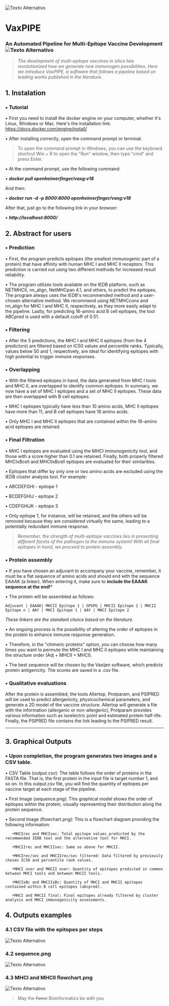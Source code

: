 ![Texto Alternativo](https://github.com/openheimerfinger/VaxPIPE/blob/main/images/vax.png?raw=true)
# VaxPIPE
### An Automated Pipeline for Multi-Epitope Vaccine Development ![Texto Alternativo](https://github.com/openheimerfinger/VaxPIPE/blob/main/images/2.png?raw=true)
> *The development of multi-epitope vaccines in silico has revolutionized how we generate new immunogen possibilities. Here we introduce VaxPIPE, a software that follows a pipeline based on leading works published in the literature.*



## 1.	Instalation
### • Tutorial

• First you need to install the docker engine on your computer, whether it's Linux, Windows or Mac. Here's the installation link: https://docs.docker.com/engine/install/

• After installing correctly, open the command prompt or terminal. 

> To open the command prompt in Windows, you can use the keyboard shortcut Win + R to open the "Run" window, then type "cmd" and press Enter.

• At the command prompt, use the following command:

• ***docker pull openheimerfinger/vaxg:v18***

And then:

•	***docker run -d -p 8000:8000 openheimerfinger/vaxg:v18***

After that, just go to the following link in your browser:

•	***http://localhost:8000/***

## 2. Abstract for users
### • Prediction 
• First, the program predicts epitopes (the smallest immunogenic part of a protein) that have affinity with human MHC I and MHC II receptors. This prediction is carried out using two different methods for increased result reliability.

• The program utilizes tools available on the IEDB platform, such as NETMHCII, nn_align, NetMHCpan 4.1, and others, to predict the epitopes. The program always uses the IEDB's recommended method and a user-chosen alternative method. We recommend using NETMHCcons and nn_align for MHC I and MHC II, respectively, as they more easily adapt to the pipeline. Lastly, for predicting 16-amino acid B cell epitopes, the tool ABCpred is used with a default cutoff of 0.51.

### • Filtering 
• After the 5 predictions, the MHC I and MHC II epitopes (from the 4 predictors) are filtered based on IC50 values and percentile ranks. Typically, values below 50 and 1, respectively, are ideal for identifying epitopes with high potential to trigger immune responses. 

### • Overlapping 
• With the filtered epitopes in hand, the data generated from MHC I tools and MHC II, are overlapped to identify common epitopes. In summary, we now have a set of MHC I epitopes and a set of MHC II epitopes. These data are then overlapped with B cell epitopes. 

• MHC I epitopes typically have less than 10 amino acids, MHC II epitopes have more than 11, and B cell epitopes have 16 amino acids. 

• Only MHC I and MHC II epitopes that are contained within the 16-amino acid epitopes are retained.

### • Final Filtration
•  MHC I epitopes are evaluated using the MHCI immunogenicity tool, and those with a score higher than 0.1 are retained. Finally, both properly filtered MHCIxBcell and MHCIIxBcell epitopes are evaluated for their similarities. 

•  Epitopes that differ by only one or two amino acids are excluded using the IEDB cluster analysis tool. For example: 

•   ABCDEFGHI - epitope 1 
   
•   BCDEFGHIJ - epitope 2 
   
•   CDEFGHIJK - epitope 3 

• Only epitope 1, for instance, will be retained, and the others will be removed because they are considered virtually the same, leading to a potentially redundant immune response. 

> *Remember, the strength of multi-epitope vaccines lies in presenting different facets of the pathogen to the immune system! With all final epitopes in hand, we proceed to protein assembly.*

### • Protein assembly
• If you have chosen an adjuvant to accompany your vaccine, remember, it must be a flat sequence of amino acids and should end with the sequence EAAAK (a linker). 
When entering it, make sure to **include the EAAAK sequence at the end!***

• The protein will be assembled as follows: 

`Adjuvant | EAAAK| MHCII Epitope 1 | GPGPG | MHCII Epitope 2 | MHCII Epitope n | AAY | MHCI Epitope 1 | AAY | MHCI Epitope 2`

*These linkers are the standard choice based on the literature.*

• An ongoing process is the possibility of altering the order of epitopes in the protein to enhance immune response generation. 

• Therefore, in the "chimeric proteins" option, you can choose how many times you want to permute the MHC I and MHC II epitopes while maintaining the structure order (Adj + MHCII + MHCI). 

• The best sequence will be chosen by the Vaxijen software, which predicts protein antigenicity. The scores are saved in a .csv file.

### • Qualitative evaluations

After the protein is assembled, the tools Allertop, Protparam, and PSIPRED will be used to predict allergenicity, physicochemical parameters, and generate a 2D model of the vaccine structure. 
Allertop will generate a file with the information (allergenic or non-allergenic), Protparam provides various information such as isoelectric point and estimated protein half-life. Finally, the PSIPRED file contains the link leading to the PSIPRED result.

---
## 3. Graphical Outputs 
### • Upon completion, the program generates two images and a CSV table. 

•  CSV Table (output.csv): The table follows the order of proteins in the FASTA file. That is, the first protein in the input file is target number 1, and so on. In this output.csv file, you will find the quantity of epitopes per vaccine target at each stage of the pipeline.

• First Image (sequence.png): This graphical model shows the order of epitopes within the protein, visually representing their distribution along the protein sequence. 

• Second Image (flowchart.png): This is a flowchart diagram providing the following information:

       •MHCIrec and MHCIsec: Total epitope values predicted by the recommended IEDB tool and the alternative tool for MHCI. 
       
       •MHCIIrec and MHCIIsec: Same as above for MHCII. 
       
       •MHCIrec/sec and MHCIIrec/sec filtered: Data filtered by previously chosen IC50 and percentile rank values. 
       
       •MHCI over and MHCII over: Quantity of epitopes predicted in common between MHCI tools and between MHCII tools. 
       
       •MHCIxBc and MHCIIxBc: Quantity of MHCI and MHCII epitopes contained within B cell epitopes (abcpred). 
       
       •MHCI and MHCII final: Final epitopes already filtered by cluster analysis and MHCI immunogenicity assessments.


## 4. Outputs examples
### 4.1 CSV file with the epitopes per steps

![Texto Alternativo](https://github.com/openheimerfinger/VaxPIPE/blob/main/images/csv.png?raw=true)

### 4.2 sequence.png

![Texto Alternativo](https://github.com/openheimerfinger/VaxPIPE/blob/main/images/sequence.png?raw=true)

### 4.3 MHCI and MHCII flowchart.png

![Texto Alternativo](https://github.com/openheimerfinger/VaxPIPE/blob/main/images/flowchart.png?raw=true)

> May the ~~Force~~ Bioinformatics be with you

